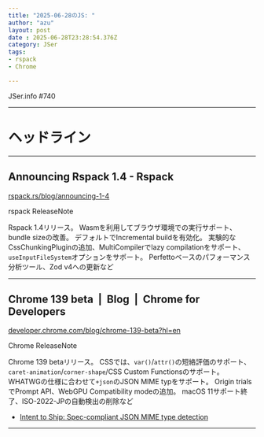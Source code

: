```yaml
---
title: "2025-06-28のJS: "
author: "azu"
layout: post
date : 2025-06-28T23:28:54.376Z
category: JSer
tags:
- rspack
- Chrome

---
```


JSer.info #740

----

<h1 class="site-genre">ヘッドライン</h1>

----

## Announcing Rspack 1.4 - Rspack
[rspack.rs/blog/announcing-1-4](https://rspack.rs/blog/announcing-1-4 "Announcing Rspack 1.4 - Rspack")
<p class="jser-tags jser-tag-icon"><span class="jser-tag">rspack</span> <span class="jser-tag">ReleaseNote</span></p>

Rspack 1.4リリース。
Wasmを利用してブラウザ環境での実行サポート、bundle sizeの改善。
デフォルトでIncremental buildを有効化。
実験的なCssChunkingPluginの追加、MultiCompilerでlazy compilationをサポート、`useInputFileSystem`オプションをサポート。
Perfettoベースのパフォーマンス分析ツール、Zod v4への更新など


----

## Chrome 139 beta  |  Blog  |  Chrome for Developers
[developer.chrome.com/blog/chrome-139-beta?hl&#x3D;en](https://developer.chrome.com/blog/chrome-139-beta?hl=en "Chrome 139 beta  |  Blog  |  Chrome for Developers")
<p class="jser-tags jser-tag-icon"><span class="jser-tag">Chrome</span> <span class="jser-tag">ReleaseNote</span></p>

Chrome 139 betaリリース。
CSSでは、`var()`/`attr()`の短絡評価のサポート、`caret-animation`/`corner-shape`/CSS Custom Functionsのサポート。
WHATWGの仕様に合わせて`+json`のJSON MIME typをサポート。
Origin trialsでPrompt API、WebGPU Compatibility modeの追加。
macOS 11サポート終了、ISO-2022-JPの自動検出の削除など

- [Intent to Ship: Spec-compliant JSON MIME type detection](https://groups.google.com/a/chromium.org/g/blink-dev/c/-lZFLXH7_Y8/m/ZzgLXc91AQAJ "Intent to Ship: Spec-compliant JSON MIME type detection")

----
